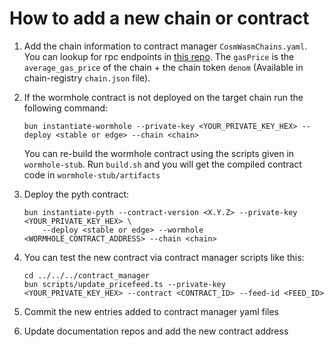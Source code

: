 # How to add a new chain or contract

1. Add the chain information to contract manager `CosmWasmChains.yaml`. You can lookup for rpc endpoints in [this repo](https://github.com/cosmos/chain-registry). The `gasPrice` is the `average_gas_price` of the chain + the chain token `denom` (Available in chain-registry `chain.json` file).
2. If the wormhole contract is not deployed on the target chain run the following command:

   ```
   bun instantiate-wormhole --private-key <YOUR_PRIVATE_KEY_HEX> --deploy <stable or edge> --chain <chain>
   ```

   You can re-build the wormhole contract using the scripts given in `wormhole-stub`.
   Run `build.sh` and you will get the compiled contract code in `wormhole-stub/artifacts`

3. Deploy the pyth contract:

   ```
   bun instantiate-pyth --contract-version <X.Y.Z> --private-key <YOUR_PRIVATE_KEY_HEX> \
       --deploy <stable or edge> --wormhole <WORMHOLE_CONTRACT_ADDRESS> --chain <chain>
   ```

4. You can test the new contract via contract manager scripts like this:

   ```
   cd ../../../contract_manager
   bun scripts/update_pricefeed.ts --private-key <YOUR_PRIVATE_KEY_HEX> --contract <CONTRACT_ID> --feed-id <FEED_ID>
   ```

5. Commit the new entries added to contract manager yaml files
6. Update documentation repos and add the new contract address
